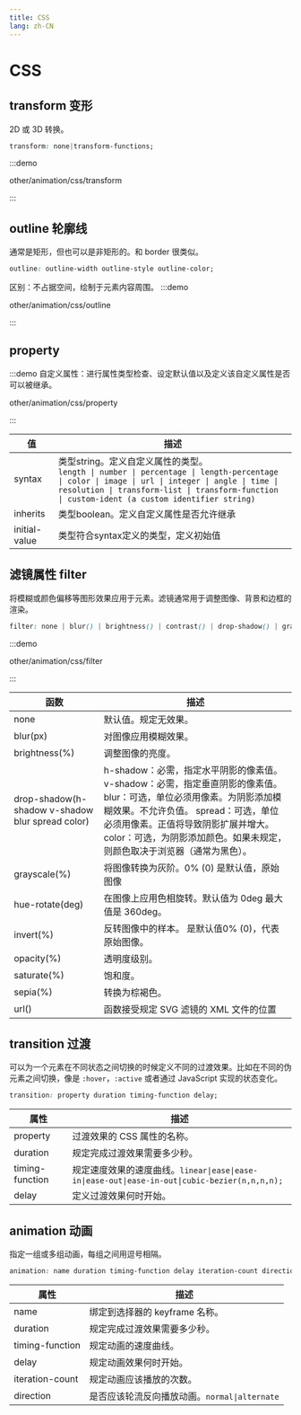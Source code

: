 ```yaml
---
title: CSS
lang: zh-CN
---
```


# CSS

## transform 变形
2D 或 3D 转换。

```css
transform: none|transform-functions;
```
:::demo

other/animation/css/transform

:::
## outline 轮廓线 
通常是矩形，但也可以是非矩形的。和 border 很类似。

```css
outline: outline-width outline-style outline-color;
```

区别：不占据空间，绘制于元素内容周围。
:::demo

other/animation/css/outline

:::

## property
:::demo 自定义属性：进行属性类型检查、设定默认值以及定义该自定义属性是否可以被继承。

other/animation/css/property

:::

| 值    | 描述                |
| ------- | --------------------------- |
| syntax | 类型string。定义自定义属性的类型。<br>` length \| number \| percentage \| length-percentage \| color \| image \| url \| integer \| angle \| time \| resolution \| transform-list \| transform-function \| custom-ident (a custom identifier string) `|
| inherits | 类型boolean。定义自定义属性是否允许继承 |
| initial-value | 类型符合syntax定义的类型，定义初始值 |

## 滤镜属性 filter
将模糊或颜色偏移等图形效果应用于元素。滤镜通常用于调整图像、背景和边框的渲染。

```css
filter: none | blur() | brightness() | contrast() | drop-shadow() | grayscale() | hue-rotate() | invert() | opacity() | saturate() | sepia() | url();
```

:::demo 

other/animation/css/filter

:::


| 函数    | 描述                |
| ------- | --------------------------- |
| none | 默认值。规定无效果。 |
| blur(px) | 对图像应用模糊效果。 |
| brightness(%) | 调整图像的亮度。 |
| drop-shadow(h-shadow v-shadow blur spread color) | h-shadow：必需，指定水平阴影的像素值。 v-shadow：必需，指定垂直阴影的像素值。 blur：可选，单位必须用像素。为阴影添加模糊效果。不允许负值。 spread：可选，单位必须用像素。正值将导致阴影扩展并增大。 color：可选，为阴影添加颜色。如果未规定，则颜色取决于浏览器（通常为黑色）。|
| grayscale(%) | 将图像转换为灰阶。0% (0) 是默认值，原始图像|
| hue-rotate(deg) | 在图像上应用色相旋转。默认值为 0deg 最大值是 360deg。|
| invert(%) | 反转图像中的样本。 是默认值0% (0)，代表原始图像。|
| opacity(%) | 透明度级别。 |
| saturate(%) | 饱和度。 |
| sepia(%) | 转换为棕褐色。|
| url() | 函数接受规定 SVG 滤镜的 XML 文件的位置 |
## transition 过渡
可以为一个元素在不同状态之间切换的时候定义不同的过渡效果。比如在不同的伪元素之间切换，像是 `:hover`，`:active` 或者通过 JavaScript 实现的状态变化。

```css
transition: property duration timing-function delay;
```

| 属性    | 描述                |
| ------- | --------------------------- |
| property | 过渡效果的 CSS 属性的名称。 |
| duration | 规定完成过渡效果需要多少秒。 |
| timing-function | 规定速度效果的速度曲线。`linear\|ease\|ease-in\|ease-out\|ease-in-out\|cubic-bezier(n,n,n,n);` |
| delay | 定义过渡效果何时开始。 |


## animation 动画
指定一组或多组动画，每组之间用逗号相隔。

```css
animation: name duration timing-function delay iteration-count direction;
```

| 属性    | 描述                |
| ------- | --------------------------- |
| name | 绑定到选择器的 keyframe 名称。 |
| duration | 规定完成过渡效果需要多少秒。 |
| timing-function | 规定动画的速度曲线。 |
| delay | 规定动画效果何时开始。 |
| iteration-count | 规定动画应该播放的次数。 |
| direction | 是否应该轮流反向播放动画。`normal\|alternate` |
